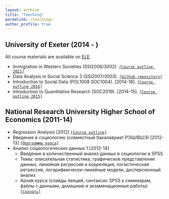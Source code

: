 ```yaml
---
layout: archive
title: "Teaching"
permalink: /teaching/
author_profile: true
---
```


<!-- {% include base_path %}

{% for post in site.teaching reversed %}
  {% include archive-single.html %}
{% endfor %} -->

## University of Exeter (2014 - )

All course materials are available on [ELE](http://vle.exeter.ac.uk/).

* Immigration in Western Societies (SSI2006/3002). [`[Course outline 2021]`](../filesteaching/ImmigrationHandbook2021.pdf)
* Data Analysis in Social Science 3 (SSI2007/3003). [`[Github repository]`](https://github.com/datan3-2020/datan3)
* Introduction to Social Data (POL1008 SOC1004). [2014-16]. [`[Course outline 2016]`](../filesteaching/soc1004outline.pdf)
* Introduction to Quantitative Research (SOC2019). [2014-15]. [`[Course outline 2015]`](../filesteaching/soc2019outline.pdf)

## National Research University Higher School of Economics (2011-14)

* Regression Analysis [2012] [`[Course outline]`](../filesteaching/regsyll.pdf)
* Введение в социологию (совместный бакалавриат РЭШ/ВШЭ) [2012-13] [`[Программа курса]`](../filesteaching/nessyllabus2013.pdf)
* Анализ социологических данных 1 [2012-14]
	+ Введение в количественный анализ данных в социологии в SPSS
	+ Темы: описательная статистика, графическое представление данных, линейная регрессия и корреляция, логистическая регрессия, логарифмически-линейные модели, дисперсионный анализ
	+ Архив курса (слайды лекций, синтаксис SPSS к семинарам, файлы с данными, домашние и экзаменационные работы) [`[Скачать]`](../filesteaching/hsedataanalysis.zip)